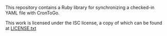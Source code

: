 This repository contains a Ruby library for synchronizing a checked-in YAML file with CronToGo.

This work is licensed under the ISC license, a copy of which can be found at [LICENSE.txt](LICENSE.txt)
